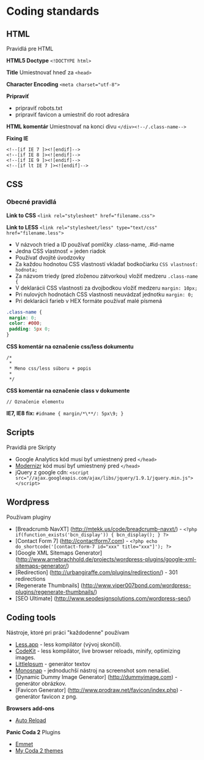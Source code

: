 # Coding standards

## HTML
Pravidlá pre HTML

**HTML5 Doctype**
`<!DOCTYPE html>`

**Title**
Umiestnovať hneď za `<head>`

**Character Encoding**
`<meta charset="utf-8">`

**Pripraviť**
* pripraviť robots.txt
* pripraviť favicon a umiestniť do root adresára

**HTML komentár**
Umiestnovať na konci divu `</div><!--/.class-name-->`

**Fixing IE**
```
<!--[if IE 7 ]><![endif]-->
<!--[if IE 8 ]><![endif]-->
<!--[if IE 9 ]><![endif]-->
<!--[if lt IE 7 ]><![endif]-->
```

## CSS
### Obecné pravidlá

**Link to CSS**
`<link rel="stylesheet" href="filename.css">`

**Link to LESS**
`<link rel="stylesheet/less" type="text/css" href="filename.less">`

* V názvoch tried a ID používať pomlčky .class-name, .#id-name
* Jedna CSS vlastnosť = jeden riadok
* Používať dvojité úvodzovky
* Za každou hodnotou CSS vlastností vkladať bodkočiarku `CSS vlastnosť: hodnota;`
* Za názvom triedy (pred zloženou zátvorkou) vložiť medzeru `.class-name {`
* V deklarácii CSS vlastnosti za dvojbodkou vložiť medzeru `margin: 10px;`
* Pri nulových hodnotách CSS vlastnosti neuvádzať jednotku `margin: 0;`
* Pri deklarácii farieb v HEX formáte používať malé písmená

```css
.class-name {
 margin: 0;
 color: #000;
 padding: 5px 0;
}
```

**CSS komentár na označenie css/less dokumentu**

```
/*
 *
 * Meno css/less súboru + popis
 *
 */
```

**CSS komentár na označenie class v dokumente**
```
// Označenie elementu
```

**IE7, IE8 fix:** `#idname { margin/*\**/: 5px\9; }`

## Scripts
Pravidlá pre Skripty
* Google Analytics kód musí byť umiestnený pred `</head>`
* [Modernizr](http://modernizr.com/download/#-fontface-backgroundsize-borderimage-borderradius-boxshadow-flexbox-hsla-multiplebgs-opacity-rgba-textshadow-cssanimations-csscolumns-generatedcontent-cssgradients-cssreflections-csstransforms-csstransforms3d-csstransitions-applicationcache-canvas-canvastext-draganddrop-hashchange-history-audio-video-indexeddb-input-inputtypes-localstorage-postmessage-sessionstorage-websockets-websqldatabase-webworkers-geolocation-inlinesvg-smil-svg-svgclippaths-touch-webgl-shiv-cssclasses-addtest-prefixed-teststyles-testprop-testallprops-hasevent-prefixes-domprefixes-load) kód musí byť umiestnený pred `</head>`
* jQuery z google cdn: `<script src="//ajax.googleapis.com/ajax/libs/jquery/1.9.1/jquery.min.js"></script>`

## Wordpress
Používam pluginy
* [Breadcrumb NavXT] (http://mtekk.us/code/breadcrumb-navxt/) - `<?php if(function_exists('bcn_display')) { bcn_display(); } ?>`
* [Contact Form 7] (http://contactform7.com) - `<?php echo do_shortcode('[contact-form-7 id="xxx" title="xxx"]'); ?>`
* [Google XML Sitemaps Generator] (http://www.arnebrachhold.de/projects/wordpress-plugins/google-xml-sitemaps-generator/)
* [Redirection] (http://urbangiraffe.com/plugins/redirection/) - 301 redirections
* [Regenerate Thumbnails] (http://www.viper007bond.com/wordpress-plugins/regenerate-thumbnails/)
* [SEO Ultimate] (http://www.seodesignsolutions.com/wordpress-seo/)


## Coding tools
Nástroje, ktoré pri práci "každodenne" používam
 
* [Less.app](http://incident57.com/less/) - less kompilátor (vývoj skončil).
* [CodeKit](http://incident57.com/codekit/) - less kompilátor, live browser reloads, minify, optimizing images.
* [LittleIpsum](https://itunes.apple.com/cz/app/littleipsum/id405772121?mt=12) - generátor textov
* [Monosnap](https://itunes.apple.com/us/app/monosnap/id540348655) - jednoduchší nástroj na screenshot som nenašiel.
* [Dynamic Dummy Image Generator] (http://dummyimage.com) - generátor obrázkov.
* [Favicon Generator] (http://www.prodraw.net/favicon/index.php) - generátor favicon z png.

**Browsers add-ons**
* [Auto Reload](https://addons.mozilla.org/en-US/firefox/addon/auto-reload/?src=api)

**Panic Coda 2**
Plugins
* [Emmet](http://docs.emmet.io)
* [My Coda 2 themes](https://github.com/ramino/Coda2themes)
